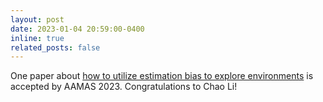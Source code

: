 ```yaml
---
layout: post
date: 2023-01-04 20:59:00-0400
inline: true
related_posts: false
---
```


One paper about [how to utilize estimation bias to explore environments](https://arxiv.org/abs/2301.02375) is accepted by AAMAS 2023. Congratulations to Chao Li!

